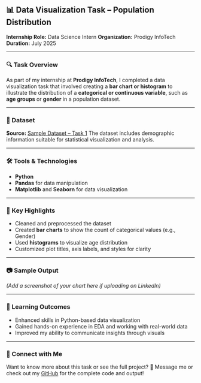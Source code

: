 ## 📊 Data Visualization Task – Population Distribution

**Internship Role:** Data Science Intern
**Organization:** Prodigy InfoTech
**Duration:** July 2025

---

### 🔍 Task Overview

As part of my internship at **Prodigy InfoTech**, I completed a data visualization task that involved creating a **bar chart or histogram** to illustrate the distribution of a **categorical or continuous variable**, such as **age groups** or **gender** in a population dataset.

---

### 📁 Dataset

**Source:** [Sample Dataset – Task 1](https://github.com/Prodigy-InfoTech/data-science-datasets/tree/main/Task%201)
The dataset includes demographic information suitable for statistical visualization and analysis.

---

### 🛠️ Tools & Technologies

* **Python**
* **Pandas** for data manipulation
* **Matplotlib** and **Seaborn** for data visualization

---

### 📌 Key Highlights

* Cleaned and preprocessed the dataset
* Created **bar charts** to show the count of categorical values (e.g., Gender)
* Used **histograms** to visualize age distribution
* Customized plot titles, axis labels, and styles for clarity

---

### 📷 Sample Output

*(Add a screenshot of your chart here if uploading on LinkedIn)*

---

### 🧠 Learning Outcomes

* Enhanced skills in Python-based data visualization
* Gained hands-on experience in EDA and working with real-world data
* Improved my ability to communicate insights through visuals

---

### 🔗 Connect with Me

Want to know more about this task or see the full project?
📩 Message me or check out my [GitHub](https://github.com/) for the complete code and output!

